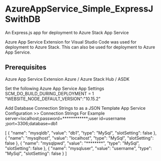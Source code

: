 # AzureAppService_Simple_ExpressJSwithDB
An Express.js app for deployment to Azure Stack App Service

Azure App Service Extension for Visual Studio Code was used for deployment to Azure Stack. This can also be used for deployment to Azure App Service.


## Prerequisites
Azure App Service Extension
Azure / Azure Stack Hub / ASDK

Set the following Azure App Service App Settings
SCM_DO_BUILD_DURING_DEPLOYMENT = 1
"WEBSITE_NODE_DEFAULT_VERSION":"10.15.2"

Add Database Connection Strings to as a JSON Template App Service Configuration >> Connection Strings
For Example
server=localhost;password=************;user id=username ;port=3306;database=db1

[
  {
    "name": "mysqldb",
    "value": "db1",
    "type": "MySql",
    "slotSetting": false
  },
  {
    "name": "mysqlhost",
    "value": "localhost",
    "type": "MySql",
    "slotSetting": false
  },
  {
    "name": "mysqlpwd",
    "value": "********",
    "type": "MySql",
    "slotSetting": false
  },
  {
    "name": "mysqluser",
    "value": "username",
    "type": "MySql",
    "slotSetting": false
  }
]